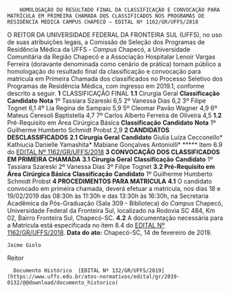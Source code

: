         HOMOLOGAÇÃO DO RESULTADO FINAL DA CLASSIFICAÇÃO E CONVOCAÇÃO PARA MATRÍCULA EM PRIMEIRA CHAMADA DOS CLASSIFICADOS NOS PROGRAMAS DE RESIDÊNCIA MÉDICA CAMPUS CHAPECÓ – EDITAL Nº 1162/GR/UFFS/2018  

 O REITOR DA UNIVERSIDADE FEDERAL DA FRONTEIRA SUL (UFFS), no uso de suas atribuições legais, a Comissão de Seleção dos Programas de Residência Médica da UFFS - *Campus*  Chapecó, a Universidade Comunitária da Região Chapecó e a Associação Hospitalar Lenoir Vargas Ferreira (doravante denominada como cenário de prática) tornam público a homologação do resultado final da classificação e convocação para matrícula em Primeira Chamada dos classificados no Processo Seletivo dos Programas de Residência Médica, com ingresso em 2019.1, conforme descrito a seguir.   **1**  CLASSIFICAÇÃO FINAL **1.1**  Cirurgia Geral     **Classificação**   **Candidato**   **Nota**     1º   Tassiara Szareski   6,5     2º   Vanessa Dias   6,2     3º   Filipe Tognet   6,1     4º   Lia Regina de Sampaio   5,9     5º   Cleomar Pavão Wagner   4,9     6º   Mateus Ceresoli Baptistella   4,7     7º   Carlos Alberto Ferreira de Oliveira   4,5     **1.2**  Pré-Requisito em Área Cirúrgica Básica     **Classificação**   **Candidato**   **Nota**     1º   Guilherme Humberto Schmidt Probst   2,9      **2 CANDIDATOS DESCLASSIFICADOS** **2.1 Cirurgia Geral**     **Candidato**     Giulia Luiza Cecconello*     Kathiucia Danielle Yamashita*     Mabiane Gonçalves Antoniolli*     *****  Item 6.9 do [EDITAL Nº 1162/GR/UFFS/2018](https://www.uffs.edu.br/atos-normativos/edital/gr/2018-1162)  **3 CONVOCAÇÃO DOS CLASSIFICADOS EM PRIMEIRA CHAMADA** **3.1 Cirurgia Geral**     **Classificação**   **Candidato**     1º   Tassiara Szareski     2º   Vanessa Dias     3º   Filipe Tognet     **3.2 Pré-Requisito em Área Cirúrgica Básica**     **Classificação**   **Candidato**     1º   Guilherme Humberto Schmidt Probst      **4 PROCEDIMENTOS PARA MATRICULA** **4.1**  O candidato convocado em primeira chamada, deverá efetuar a matrícula, nos dias 18 e 19/02/2019 das 08:30h às 11:30h e das 13:30h às 16:30h, na Secretaria Acadêmica da Pós-Graduação (Sala 309 - Biblioteca) do *Campus*  Chapecó, Universidade Federal da Fronteira Sul, localizado na Rodovia SC 484, Km 02, Bairro Fronteira Sul, Chapecó-SC. **4.2**  A documentação necessária para a Matrícula está especificada no item 8.4 do [EDITAL Nº 1162/GR/UFFS/2018](https://www.uffs.edu.br/atos-normativos/edital/gr/2018-1162).      **Data do ato:** Chapecó-SC, 14 de fevereiro de 2019.   
 

    Jaime Giolo   
 Reitor 

      Documento Histórico  [EDITAL Nº 132/GR/UFFS/2019](https://www.uffs.edu.br/atos-normativos/edital/gr/2019-0132/@@download/documento_historico)     
      